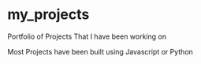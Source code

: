 # my_projects

Portfolio of Projects That I have been working on

Most Projects have been built using Javascript or Python